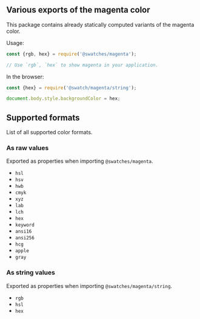## Various exports of the magenta color

This package contains already statically computed variants of the magenta color.

Usage:
```js
const {rgb, hex} = require('@swatches/magenta');

// Use `rgb`, `hex` to show magenta in your application.
```

In the browser:
```js
const {hex} = require('@swatch/magenta/string');

document.body.style.backgroundColor = hex;
```

## Supported formats


List of all supported color formats.

### As raw values

Exported as properties when importing `@swatches/magenta`.

- `hsl`
- `hsv`
- `hwb`
- `cmyk`
- `xyz`
- `lab`
- `lch`
- `hex`
- `keyword`
- `ansi16`
- `ansi256`
- `hcg`
- `apple`
- `gray`

### As string values

Exported as properties when importing `@swatches/magenta/string`.

- `rgb`
- `hsl`
- `hex`
